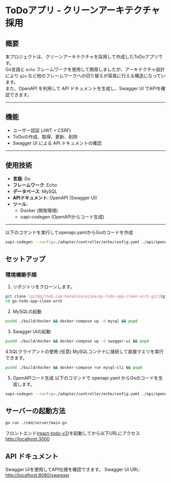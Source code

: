 # ToDoアプリ - クリーンアーキテクチャ採用

## 概要
本プロジェクトは、クリーンアーキテクチャを採用して作成したToDoアプリです。  
Go言語と `echo` フレームワークを使用して開発しましたが、アーキテクチャ設計により `gin` など他のフレームワークへの切り替えが容易に行える構造になっています。  
また、OpenAPI を利用して API ドキュメントを生成し、Swagger UI でAPIを確認できます。

---

## 機能
- ユーザー認証 (JWT + CSRF)
- ToDoの作成、取得、更新、削除
- Swagger UI による API ドキュメントの確認

---

## 使用技術
- **言語**: Go
- **フレームワーク**: Echo
- **データベース**: MySQL
- **APIドキュメント**: OpenAPI (Swagger UI)
- **ツール**:
  - Docker (開発環境)
  - oapi-codegen (OpenAPIからコード生成)

---


以下のコマンドを実行してopenapi.yamlからGoのコードを作成
```sh
oapi-codegen --config=./adapter/controller/echo/config.yaml ./api/openapi.yaml
```

## セットアップ

### 環境構築手順
1. リポジトリをクローンします。

```sh
git clone [git@github.com:kazukisasajima/go-todo-app-clean-arch.git](git@github.com:kazukisasajima/go-todo-app-clean-arch.git)
cd go-todo-app-clean-arch
```

2. MySQLの起動
```sh
pushd ./build/docker && docker-compose up -d mysql && popd
```

3. Swagger UIの起動
```sh
pushd ./build/docker && docker-compose up -d swagger-ui && popd
```

4.SQLクライアントの使用 (任意)
MySQLコンテナに接続して直接クエリを実行できます。
```sh
pushd ./build/docker && docker-compose run mysql-cli && popd
```

5. OpenAPIコード生成
以下のコマンドで openapi.yaml からGoのコードを生成します。
```sh
oapi-codegen --config=./adapter/controller/echo/config.yaml ./api/openapi.yaml
```

## サーバーの起動方法
```sh
go run ./cmd/server/main.go
```

フロントエンド([react-todo-v2](https://github.com/kazukisasajima/react-todo-v2))を起動してから以下URLにアクセス  
[http://localhost:3000](http://localhost:3000/)

## API ドキュメント
Swagger UIを使用してAPI仕様を確認できます。
Swagger UI URL: [http://localhost:8080/swagger](http://localhost:8080/swagger)
